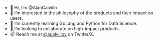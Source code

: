 - 👋 Hi, I’m @AlanCalvillo
- 👀 I’m interested in the philosophy of the products and their impact on users.
- 🌱 I’m currently learning GoLang and Python for Data Science.
- 💞️ I’m looking to collaborate on high-impact products.
- 📫 Reach me at [@acalvillov](https://x.com/acalvillov) on Twitter/X.

<!---
AlanCalvillo/AlanCalvillo is a ✨ special ✨ repository because its `README.md` (this file) appears on your GitHub profile.
You can click the Preview link to take a look at your changes.
--->
